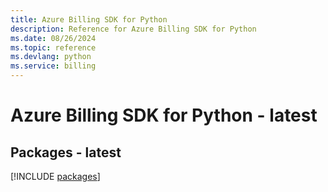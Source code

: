 ```yaml
---
title: Azure Billing SDK for Python
description: Reference for Azure Billing SDK for Python
ms.date: 08/26/2024
ms.topic: reference
ms.devlang: python
ms.service: billing
---
```

# Azure Billing SDK for Python - latest
## Packages - latest
[!INCLUDE [packages](billing-index.md)]